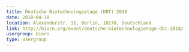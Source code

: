 ```yaml
---
title: Deutsche Biotechnologietage (DBT) 2018
date: 2018-04-18
location: Alexanderstr. 11, Berlin, 10178, Deutschland
link: http://biorn.org/event/deutsche-biotechnologietage-dbt-2018/
usergroup: biorn
type: usergroup
---
```

